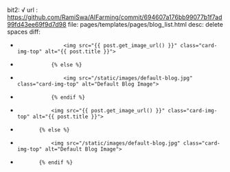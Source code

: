 bit2: √
url : https://github.com/RamiSwa/AIFarming/commit/694607a176bb99077b1f7ad99fd43ee69f9d7d98
file: pages/templates/pages/blog_list.html
desc: delete spaces
diff: 

-                    <img src="{{ post.get_image_url() }}" class="card-img-top" alt="{{ post.title }}">
-                {% else %}
-                    <img src="/static/images/default-blog.jpg" class="card-img-top" alt="Default Blog Image">
-                {% endif %}
+                <img src="{{ post.get_image_url() }}" class="card-img-top" alt="{{ post.title }}">
+            {% else %}
+                <img src="/static/images/default-blog.jpg" class="card-img-top" alt="Default Blog Image">
+            {% endif %}            